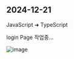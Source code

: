 <h2>2024-12-21</h2>
<p>JavaScript ➜ TypeScript</p>
<p>login Page 작업중...</p>

![image](https://github.com/user-attachments/assets/76ad10a4-9cdd-4a01-8080-f6cfea168ae1)
